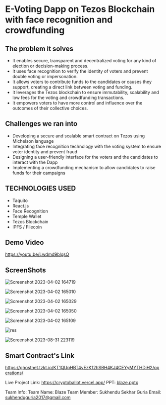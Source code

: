 # E-Voting Dapp on Tezos Blockchain with face recognition and crowdfunding

## The problem it solves
- It enables secure, transparent and decentralized voting for any kind of election or decision-making process.
- It uses face recognition to verify the identity of voters and prevent double voting or impersonation.
- It allows voters to contribute funds to the candidates or causes they support, creating a direct link between voting and funding.
- It leverages the Tezos blockchain to ensure immutability, scalability and low fees for the voting and crowdfunding transactions.
- It empowers voters to have more control and influence over the outcomes of their collective choices.

## Challenges we ran into
- Developing a secure and scalable smart contract on Tezos using Michelson language
- Integrating face recognition technology with the voting system to ensure voter identity and prevent fraud
- Designing a user-friendly interface for the voters and the candidates to interact with the Dapp
- Implementing a crowdfunding mechanism to allow candidates to raise funds for their campaigns

## TECHNOLOGIES USED
- Taquito
- React.js
- Face Recognition
- Temple Wallet
- Tezos Blockchain
- IPFS / Filecoin

## Demo Video
https://youtu.be/Lwdmd9blgsQ

## ScreenShots
![Screenshot 2023-04-02 164719](https://user-images.githubusercontent.com/76804228/230580008-7c03e52a-9022-497f-98f6-248d2401ca2b.png)

![Screenshot 2023-04-02 165010](https://user-images.githubusercontent.com/76804228/230580042-0cd7de2f-bda4-4a16-bea9-60a8c03f13a9.png)

![Screenshot 2023-04-02 165029](https://user-images.githubusercontent.com/76804228/230580061-710cd288-6d6d-467b-a02a-f6e71ee7fcce.png)

![Screenshot 2023-04-02 165050](https://user-images.githubusercontent.com/76804228/230580075-f0da1acc-2d44-4375-a11c-c841ca9b3990.png)

![Screenshot 2023-04-02 165109](https://user-images.githubusercontent.com/76804228/230580087-d26ac6fe-bc69-4b0d-b554-b5661922e6f0.png)

![res](https://user-images.githubusercontent.com/76804228/232283703-29a56137-4b4d-49fa-89f4-c2779c2f914b.png)

![Screenshot 2023-08-31 223119](https://github.com/Sukhendu2002/TezAsia-2k23/assets/76804228/45693150-9479-47a1-a59c-bd5446579028)


## Smart Contract's Link
https://ghostnet.tzkt.io/KT1QUpHBT4vEzK12hSBH4KJ4CEYyMYTHDiH2/operations/

Live Project Link: https://cryptoballot.vercel.app/
PPT: [blaze.pptx](https://github.com/Sukhendu2002/TezAsia-2k23/files/12488655/blaze.pptx)

Team Info:
Team Name: Blaze
Team Member: Sukhendu Sekhar Guria
Email: sukhenduguria2017@gmail.com
